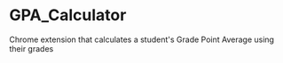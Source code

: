 # GPA_Calculator
Chrome extension that calculates a student's Grade Point Average using their grades
